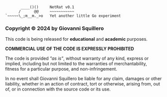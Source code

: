 ```
       ____()()     NetRat v0.1
      /      @@     ~~~~~~~~~~~
`~~~~~\_;m__m._>o   Yet another little Go experiment
```

### Copyright © 2024 by Giovanni Squillero

This code is being released for **educational** and **academic** purposes.

**COMMERCIAL USE OF THE CODE IS EXPRESSLY PROHIBITED**  

The code is provided *"as is"*, without warranty of any kind, express or
implied, including but not limited to the warranties of merchantability,
fitness for a particular purpose, and non-infringement.

In no event shall Giovanni Squillero be liable for any claim, damages or
other liability, whether in an action of contract, tort or otherwise,
arising from, out of, or in connection with the source code or its use.
